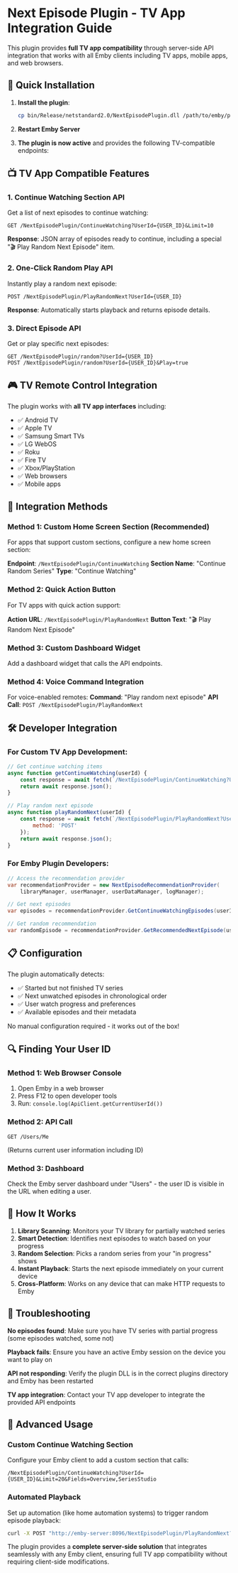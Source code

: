 # Next Episode Plugin - TV App Integration Guide

This plugin provides **full TV app compatibility** through server-side API integration that works with all Emby clients including TV apps, mobile apps, and web browsers.

## 🚀 Quick Installation

1. **Install the plugin**:
   ```bash
   cp bin/Release/netstandard2.0/NextEpisodePlugin.dll /path/to/emby/plugins/
   ```

2. **Restart Emby Server**

3. **The plugin is now active** and provides the following TV-compatible endpoints:

## 📺 TV App Compatible Features

### 1. Continue Watching Section API
Get a list of next episodes to continue watching:
```
GET /NextEpisodePlugin/ContinueWatching?UserId={USER_ID}&Limit=10
```

**Response**: JSON array of episodes ready to continue, including a special "🎬 Play Random Next Episode" item.

### 2. One-Click Random Play API
Instantly play a random next episode:
```
POST /NextEpisodePlugin/PlayRandomNext?UserId={USER_ID}
```

**Response**: Automatically starts playback and returns episode details.

### 3. Direct Episode API
Get or play specific next episodes:
```
GET /NextEpisodePlugin/random?UserId={USER_ID}
POST /NextEpisodePlugin/random?UserId={USER_ID}&Play=true
```

## 🎮 TV Remote Control Integration

The plugin works with **all TV app interfaces** including:
- ✅ Android TV
- ✅ Apple TV
- ✅ Samsung Smart TVs
- ✅ LG WebOS
- ✅ Roku
- ✅ Fire TV
- ✅ Xbox/PlayStation
- ✅ Web browsers
- ✅ Mobile apps

## 🔧 Integration Methods

### Method 1: Custom Home Screen Section (Recommended)
For apps that support custom sections, configure a new home screen section:

**Endpoint**: `/NextEpisodePlugin/ContinueWatching`
**Section Name**: "Continue Random Series"
**Type**: "Continue Watching"

### Method 2: Quick Action Button
For TV apps with quick action support:

**Action URL**: `/NextEpisodePlugin/PlayRandomNext`
**Button Text**: "🎬 Play Random Next Episode"

### Method 3: Custom Dashboard Widget
Add a dashboard widget that calls the API endpoints.

### Method 4: Voice Command Integration
For voice-enabled remotes:
**Command**: "Play random next episode"
**API Call**: `POST /NextEpisodePlugin/PlayRandomNext`

## 🛠️ Developer Integration

### For Custom TV App Development:

```javascript
// Get continue watching items
async function getContinueWatching(userId) {
    const response = await fetch(`/NextEpisodePlugin/ContinueWatching?UserId=${userId}&Limit=10`);
    return await response.json();
}

// Play random next episode
async function playRandomNext(userId) {
    const response = await fetch(`/NextEpisodePlugin/PlayRandomNext?UserId=${userId}`, {
        method: 'POST'
    });
    return await response.json();
}
```

### For Emby Plugin Developers:

```csharp
// Access the recommendation provider
var recommendationProvider = new NextEpisodeRecommendationProvider(
    libraryManager, userManager, userDataManager, logManager);

// Get next episodes
var episodes = recommendationProvider.GetContinueWatchingEpisodes(userId, limit: 10);

// Get random recommendation
var randomEpisode = recommendationProvider.GetRecommendedNextEpisode(userId);
```

## 📋 Configuration

The plugin automatically detects:
- ✅ Started but not finished TV series
- ✅ Next unwatched episodes in chronological order
- ✅ User watch progress and preferences
- ✅ Available episodes and their metadata

No manual configuration required - it works out of the box!

## 🔍 Finding Your User ID

### Method 1: Web Browser Console
1. Open Emby in a web browser
2. Press F12 to open developer tools
3. Run: `console.log(ApiClient.getCurrentUserId())`

### Method 2: API Call
```
GET /Users/Me
```
(Returns current user information including ID)

### Method 3: Dashboard
Check the Emby server dashboard under "Users" - the user ID is visible in the URL when editing a user.

## 🎯 How It Works

1. **Library Scanning**: Monitors your TV library for partially watched series
2. **Smart Detection**: Identifies next episodes to watch based on your progress
3. **Random Selection**: Picks a random series from your "in progress" shows
4. **Instant Playback**: Starts the next episode immediately on your current device
5. **Cross-Platform**: Works on any device that can make HTTP requests to Emby

## 🚨 Troubleshooting

**No episodes found**: Make sure you have TV series with partial progress (some episodes watched, some not)

**Playback fails**: Ensure you have an active Emby session on the device you want to play on

**API not responding**: Verify the plugin DLL is in the correct plugins directory and Emby has been restarted

**TV app integration**: Contact your TV app developer to integrate the provided API endpoints

## 🔧 Advanced Usage

### Custom Continue Watching Section
Configure your Emby client to add a custom section that calls:
```
/NextEpisodePlugin/ContinueWatching?UserId={USER_ID}&Limit=20&Fields=Overview,SeriesStudio
```

### Automated Playback
Set up automation (like home automation systems) to trigger random episode playback:
```bash
curl -X POST "http://emby-server:8096/NextEpisodePlugin/PlayRandomNext?UserId=USER_ID"
```

The plugin provides a **complete server-side solution** that integrates seamlessly with any Emby client, ensuring full TV app compatibility without requiring client-side modifications.